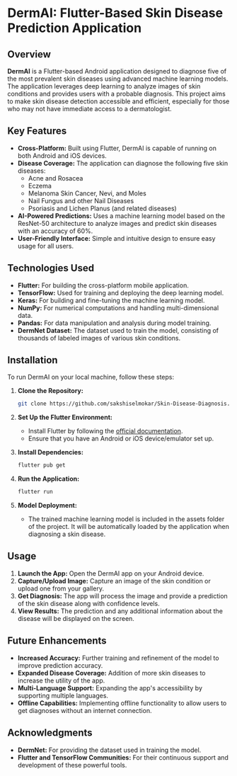 # DermAI: Flutter-Based Skin Disease Prediction Application

## Overview

**DermAI** is a Flutter-based Android application designed to diagnose five of the most prevalent skin diseases using advanced machine learning models. The application leverages deep learning to analyze images of skin conditions and provides users with a probable diagnosis. This project aims to make skin disease detection accessible and efficient, especially for those who may not have immediate access to a dermatologist.

## Key Features

- **Cross-Platform:** Built using Flutter, DermAI is capable of running on both Android and iOS devices.
- **Disease Coverage:** The application can diagnose the following five skin diseases:
  - Acne and Rosacea
  - Eczema
  - Melanoma Skin Cancer, Nevi, and Moles
  - Nail Fungus and other Nail Diseases
  - Psoriasis and Lichen Planus (and related diseases)
- **AI-Powered Predictions:** Uses a machine learning model based on the ResNet-50 architecture to analyze images and predict skin diseases with an accuracy of 60%.
- **User-Friendly Interface:** Simple and intuitive design to ensure easy usage for all users.

## Technologies Used

- **Flutter:** For building the cross-platform mobile application.
- **TensorFlow:** Used for training and deploying the deep learning model.
- **Keras:** For building and fine-tuning the machine learning model.
- **NumPy:** For numerical computations and handling multi-dimensional data.
- **Pandas:** For data manipulation and analysis during model training.
- **DermNet Dataset:** The dataset used to train the model, consisting of thousands of labeled images of various skin conditions.

## Installation

To run DermAI on your local machine, follow these steps:

1. **Clone the Repository:**
   ```bash
   git clone https://github.com/sakshiselmokar/Skin-Disease-Diagnosis.git
   
2. **Set Up the Flutter Environment:**
   - Install Flutter by following the [official documentation](https://flutter.dev/docs/get-started/install).
   - Ensure that you have an Android or iOS device/emulator set up.

3. **Install Dependencies:**
   ```bash
   flutter pub get
   ```

4. **Run the Application:**
   ```bash
   flutter run
   ```

5. **Model Deployment:**
   - The trained machine learning model is included in the assets folder of the project. It will be automatically loaded by the application when diagnosing a skin disease.

## Usage

1. **Launch the App:** Open the DermAI app on your Android device.
2. **Capture/Upload Image:** Capture an image of the skin condition or upload one from your gallery.
3. **Get Diagnosis:** The app will process the image and provide a prediction of the skin disease along with confidence levels.
4. **View Results:** The prediction and any additional information about the disease will be displayed on the screen.

## Future Enhancements

- **Increased Accuracy:** Further training and refinement of the model to improve prediction accuracy.
- **Expanded Disease Coverage:** Addition of more skin diseases to increase the utility of the app.
- **Multi-Language Support:** Expanding the app's accessibility by supporting multiple languages.
- **Offline Capabilities:** Implementing offline functionality to allow users to get diagnoses without an internet connection.


## Acknowledgments

- **DermNet:** For providing the dataset used in training the model.
- **Flutter and TensorFlow Communities:** For their continuous support and development of these powerful tools.
  
